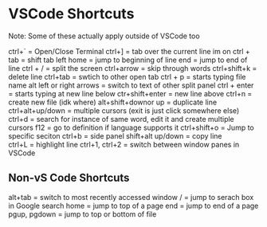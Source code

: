 # VSCode Shortcuts

Note: Some of these actually apply outside of VSCode too

ctrl+` = Open/Close Terminal
ctrl+] = tab over the current line im on
ctrl + tab = shift tab left
home = jump to beginning of line
end = jump to end of line
ctrl + / = split the screen
ctrl+arrow = skip through words
ctrl+shift+k = delete line
ctrl+tab = swtich to other open tab
ctrl + p = starts typing file name
alt  left or right arrows = switch to text of other split panel
ctrl + enter = starts typing at new line below
ctr+shift+enter = new line above
ctrl+n = create new file (idk where)
alt+shift+downor up =  duplicate line
ctrl+alt+up/down = multiple cursors (exit is just click somewhere else)
ctrl+d = search for instance of same word, edit it and create multiple cursors
f12 = go to definition if language supports it
ctrl+shift+o = Jump to specific seciton
ctrl+b = side panel
shift+alt up/down = copy line  
ctrl+L = highlight line
ctrl+1, ctrl+2 = switch between window panes in VSCode

## Non-vS Code Shortcuts

alt+tab = switch to most recently accessed window
/ = jump to serach box in Google search
home = jump to top of a page
end = jump to end of a page
pgup, pgdown = jump to top or bottom of file

